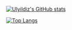 [![Ulyildiz's GitHub stats](https://github-readme-stats.vercel.app/api?username=ulyildiz&show_icons=true&theme=github_dark_dimmed&include_all_commit=true&hide_border=true)](https://github.com/anuraghazra/github-readme-stats)

[![Top Langs](https://github-readme-stats.vercel.app/api/top-langs/?username=ulyildiz&theme=github_dark_dimmed&hide_border=true&)](https://github.com/anuraghazra/github-readme-stats)


<!--
**ulyildiz/ulyildiz** is a ✨ _special_ ✨ repository because its `README.md` (this file) appears on your GitHub profile.

Here are some ideas to get you started:

- 🔭 I’m currently working on ...
- 🌱 I’m currently learning ...
- 👯 I’m looking to collaborate on ...
- 🤔 I’m looking for help with ...
- 💬 Ask me about ...
- 📫 How to reach me: ...
- 😄 Pronouns: ...
- ⚡ Fun fact: ...
-->
